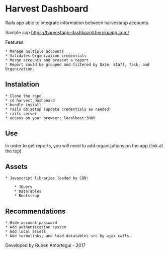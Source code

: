 # Harvest Dashboard 

Rails app able to integrate information between harvestapp accounts.

Sample app https://harvestapp-dashboard.herokuapp.com/

Features:

    * Manage multiple accounts
    * Validates Organization credentials
    * Merge accounts and present a report
    * Report could be grouped and filtered by Date, Staff, Task, and Organization.

## Instalation

    * Clone the repo
    * cd harvest_dashboard
    * bundle install
    * rails db:setup (update credentials as needed)
    * rails server
    * access on your browser: localhost:3000

## Use

In order to get reports, you will need to add organizations on the app.(link at the top)

## Assets

    * Javascript libraries loaded by CDN:

        * JQuery
        * DataTables
        * Bootstrap

## Recommendations

    * Hide account password
    * Add authentication system
    * Add local assets
    * Add turbolinks, and load datatables src by ajax calls.

Developed by Ruben Amortegui - 2017
